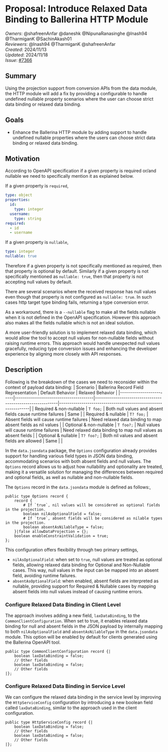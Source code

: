 # Proposal: Introduce Relaxed Data Binding to Ballerina HTTP Module

_Owners_: @shafreenAnfar @daneshk @NipunaRanasinghe @lnash94 @TharmiganK @SachinAkash01  
_Reviewers_: @lnash94 @TharmiganK @shafreenAnfar    
_Created_: 2024/11/13  
_Updated_: 2024/11/18  
_Issue_: [#7366](https://github.com/ballerina-platform/ballerina-library/issues/7366)

## Summary

Using the projection support from conversion APIs from the data module, the HTTP module will add a fix by providing a configurable to handle undefined nullable property scenarios where the user can choose strict data binding or relaxed data binding.

## Goals
- Enhance the Ballerina HTTP module by adding support to handle undefined nullable properties where the users can choose strict data binding or relaxed data binding.

## Motivation
According to OpenAPI specification if a given property is required or/and nullable we need to specifically mention it as explained below.

If a given property is `required`,
```yaml
type: object
properties:
  id:
    type: integer
  username:
    type: string
required:
  - id
  - username
```

If a given property is `nullable`,
```yaml
type: integer
nullable: true
```

Therefore if a given property is not specifically mentioned as required, then that property is optional by default. Similarly if a given property is not specifically mentioned as `nullable: true`, then that property is not accepting null values by default.

There are several scenarios where the received response has null values even though that property is not configured as `nullable: true`. In such cases http target type binding fails, returning a type conversion error.

As a workaround, there is a `--nullable` flag to make all the fields nullable when it is not defined in the OpenAPI specification. However this approach also makes all the fields nullable which is not an ideal solution.

A more user-friendly solution is to implement relaxed data binding, which would allow the tool to accept null values for non-nullable fields without raising runtime errors. This approach would handle unexpected null values gracefully, reducing type conversion issues and enhancing the developer experience by aligning more closely with API responses.

## Description
Following is the breakdown of the cases we need to reconsider within the context of payload data binding:
| Scenario                | Ballerina Record Field Representation | Default Behavior                                          | Relaxed Behavior                                              |
|-------------------------|---------------------------------------|-----------------------------------------------------------|---------------------------------------------------------------|
| Required & non-nullable | `T foo;`                              | Both null values and absent fields cause runtime failures | Same                                                          |
| Required & nullable     | `T? foo;`                             | Absent fields will cause runtime failures                 | Need relaxed data binding to map absent fields as nil values  |
| Optional & non-nullable | `T foo?;`                             | Null values will cause runtime failures                   | Need relaxed data binding to map null values as absent fields |
| Optional & nullable     | `T? foo?;`                            | Both nil values and absent fields are allowed             | Same                                                          |              |

In the `data.jsondata` package, the `Options` configuration already provides support for handling various field types in JSON data binding, accommodating scenarios with both absent fields and null values. The `Options` record allows us to adjust how nullability and optionality are treated, making it a versatile solution for managing the differences between required and optional fields, as well as nullable and non-nullable fields.

The `Options` record in the `data.jsondata` module is defined as follows:,

```ballerina
public type Options record {
    record {
        # If `true`, nil values will be considered as optional fields in the projection.
        boolean nilAsOptionalField = false;
        # If `true`, absent fields will be considered as nilable types in the projection.
        boolean absentAsNilableType = false;
    }|false allowDataProjection = {};
    boolean enableConstraintValidation = true;
};
```

This configuration offers flexibility through two primary settings,
- `nilAsOptionalField`: when set to `true`, null values are treated as optional fields, allowing relaxed data binding for Optional and Non-Nullable cases. This way, null values in the input can be mapped into an absent field, avoiding runtime failures.
- `absentAsOptionalField`: when enabled, absent fields are interpreted as nullable, providing support for Required & Nullable cases by mapping absent fields into null values  instead of causing runtime errors.

### Configure Relaxed Data Binding in Client Level
The approach involves adding a new field, `laxDataBinding`, to the `CommonClientConfiguration`. When set to true, it enables relaxed data binding for null and absent fields in the JSON payload by internally mapping to both `nilAsOptionalField` and `absentAsNilableType` in the `data.jsondata` module. This option will be enabled by default for clients generated using the Ballerina OpenAPI tool.

```ballerina
public type CommonClientConfiguration record {|
    boolean laxDataBinding = false;
    // Other fields
    boolean laxDataBinding = false;
    // Other fields
|};
```

### Configure Relaxed Data Binding in Service Level
We can configure the relaxed data binding in the service level by improving the `HttpServiceConfig` configuration by introducing a new boolean field called `laxDataBinding`, similar to the approach used in the client configuration.

```ballerina
public type HttpServiceConfig record {|
    boolean laxDataBinding = false;
    // Other fields
    boolean laxDataBinding = false;
    // Other fields
|};
```
